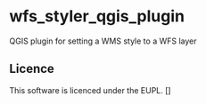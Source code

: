# wfs_styler_qgis_plugin
QGIS plugin for setting a WMS style to a WFS layer


## Licence

This software is licenced under the EUPL.
[]
